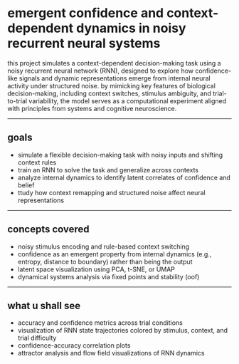 # emergent confidence and context-dependent dynamics in noisy recurrent neural systems


this project simulates a context-dependent decision-making task using a noisy recurrent neural network (RNN), designed to explore how confidence-like signals and dynamic representations emerge from internal neural activity under structured noise. by mimicking key features of biological decision-making, including context switches, stimulus ambiguity, and trial-to-trial variability, the model serves as a computational experiment aligned with principles from systems and cognitive neuroscience.

---

## goals

- simulate a flexible decision-making task with noisy inputs and shifting context rules  
- train an RNN to solve the task and generalize across contexts  
- analyze internal dynamics to identify latent correlates of confidence and belief  
- ttudy how context remapping and structured noise affect neural representations

---

## concepts covered

- noisy stimulus encoding and rule-based context switching  
- confidence as an emergent property from internal dynamics (e.g., entropy, distance to boundary) rather than being the output  
- latent space visualization using PCA, t-SNE, or UMAP  
- dynamical systems analysis via fixed points and stability (oof)

---

## what u shall see

- accuracy and confidence metrics across trial conditions  
- visualization of RNN state trajectories colored by stimulus, context, and trial difficulty  
- confidence-accuracy correlation plots  
- attractor analysis and flow field visualizations of RNN dynamics
